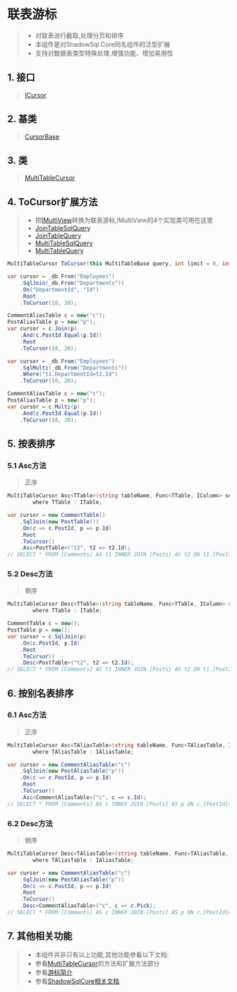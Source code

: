 # 联表游标
>* 对联表进行截取,处理分页和排序
>* 本组件是对ShadowSql.Core同名组件的泛型扩展
>* 支持对数据表类型特殊处理,增强功能、增加易用性

## 1. 接口
>[ICursor](xref:ShadowSql.Cursors.ICursor)

## 2. 基类
>[CursorBase](xref:ShadowSql.Cursors.CursorBase)

## 3. 类
>[MultiTableCursor](xref:ShadowSql.Cursors.MultiTableCursor)

## 4. ToCursor扩展方法
>* 把[IMultiView](xref:ShadowSql.Identifiers.IMultiView)转换为联表游标,IMultiView的4个实现类可用在这里
>* [JoinTableSqlQuery](xref:ShadowSql.Join.JoinTableSqlQuery)
>* [JoinTableQuery](xref:ShadowSql.Join.JoinTableQuery)
>* [MultiTableSqlQuery](xref:ShadowSql.Join.MultiTableSqlQuery)
>* [MultiTableQuery](xref:ShadowSql.Join.MultiTableQuery)
~~~csharp
MultiTableCursor ToCursor(this MultiTableBase query, int limit = 0, int offset = 0);
~~~
~~~csharp
var cursor = _db.From("Employees")
    .SqlJoin(_db.From("Departments"))
    .On("DepartmentId", "Id")
    .Root
    .ToCursor(10, 20);
~~~
~~~csharp
CommentAliasTable c = new("c");
PostAliasTable p = new("p");
var cursor = c.Join(p)
    .And(c.PostId.Equal(p.Id))
    .Root
    .ToCursor(10, 20);
~~~
~~~csharp
var cursor = _db.From("Employees")
    .SqlMulti(_db.From("Departments"))
    .Where("t1.DepartmentId=t2.Id")
    .ToCursor(10, 20);
~~~
~~~csharp
CommentAliasTable c = new("c");
PostAliasTable p = new("p");
var cursor = c.Multi(p)
    .And(c.PostId.Equal(p.Id))
    .ToCursor(10, 20);
~~~

## 5. 按表排序
### 5.1 Asc方法
>正序
~~~csharp
MultiTableCursor Asc<TTable>(string tableName, Func<TTable, IColumn> select)
        where TTable : ITable;
~~~
~~~csharp
var cursor = new CommentTable()
    .SqlJoin(new PostTable())
    .On(c => c.PostId, p => p.Id)
    .Root
    .ToCursor()
    .Asc<PostTable>("t2", t2 => t2.Id);
// SELECT * FROM [Comments] AS t1 INNER JOIN [Posts] AS t2 ON t1.[PostId]=t2.[Id] ORDER BY t2.[Id]
~~~

### 5.2 Desc方法
>倒序
~~~csharp
MultiTableCursor Desc<TTable>(string tableName, Func<TTable, IColumn> select)
        where TTable : ITable;
~~~
~~~csharp
CommentTable c = new();
PostTable p = new();
var cursor = c.SqlJoin(p)
    .On(c.PostId, p.Id)
    .Root
    .ToCursor()
    .Desc<PostTable>("t2", t2 => t2.Id);
// SELECT * FROM [Comments] AS t1 INNER JOIN [Posts] AS t2 ON t1.[PostId]=t2.[Id] ORDER BY t2.[Id] DESC
~~~

## 6. 按别名表排序
### 6.1 Asc方法
>正序
~~~csharp
MultiTableCursor Asc<TAliasTable>(string tableName, Func<TAliasTable, IOrderView> select)
        where TAliasTable : IAliasTable;
~~~
~~~csharp
var cursor = new CommentAliasTable("c")
    .SqlJoin(new PostAliasTable("p"))
    .On(c => c.PostId, p => p.Id)
    .Root
    .ToCursor()
    .Asc<CommentAliasTable>("c", c => c.Id);
// SELECT * FROM [Comments] AS c INNER JOIN [Posts] AS p ON c.[PostId]=p.[Id] ORDER BY c.[Id]
~~~

### 6.2 Desc方法
>倒序
~~~csharp
MultiTableCursor Desc<TAliasTable>(string tableName, Func<TAliasTable, IOrderAsc> select)
        where TAliasTable : IAliasTable;
~~~
~~~csharp
var cursor = new CommentAliasTable("c")
    .SqlJoin(new PostAliasTable("p"))
    .On(c => c.PostId, p => p.Id)
    .Root
    .ToCursor()
    .Desc<CommentAliasTable>("c", c => c.Pick);
// SELECT * FROM [Comments] AS c INNER JOIN [Posts] AS p ON c.[PostId]=p.[Id] ORDER BY c.[Pick] DESC
~~~

## 7. 其他相关功能
>* 本组件并非只有以上功能,其他功能参看以下文档:
>* 参看[MultiTableCursor](xref:ShadowSql.Cursors.MultiTableCursor)的方法和扩展方法部分
>* 参看[游标简介](./index.md)
>* 参看[ShadowSqlCore相关文档](../../shadowcore/cursor/index.md)